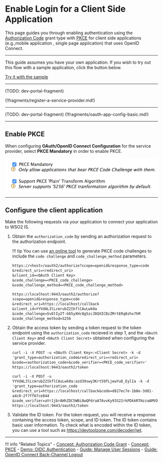 # Enable Login for a Client Side Application

This page guides you through enabling authentication using the [Authorization Code](../../../concepts/authorization/authorization-code-grant) 
grant type with [PKCE](TODO:insert-link-to-concepts) for client side applications (e.g.,mobile application , single page application) that uses OpenID Connect. 

---

This guide assumes you have your own application. If you wish to try out this flow with a sample application, click the button below. 

<a class="samplebtn_a" href="../../../quick-starts/webapp-oidc-sample"   rel="nofollow noopener">Try it with the sample</a>

----
(TODO: dev-portal-fragment)

{!fragments/register-a-service-provider.md!}

----
(TODO: dev-portal-fragment)
{!fragments/oauth-app-config-basic.md!}

----


## Enable PKCE

When configuring **OAuth/OpenID Connect Configuration** for the service provider, select **PKCE Mandatory** in order to enable PKCE. 

![enable-pkce](../../assets/img/guides/enable-pkce.png)

----

## Configure the client application

Make the following requests via your application to connect your application to WSO2 IS. 

1. Obtain the `authorization_code` by sending an authorization request to the authorization endpoint. 

    !!! tip
        You can use [an online tool](https://tonyxu-io.github.io/pkce-generator/) to generate PKCE code challenges to include the `code challenge` and `code_challenge_method` parameters. 

    ```tab="Request Format"
    https://<host>/oauth2/authorize?scope=openid&response_type=code
    &redirect_uri=<redirect_uri>
    &client_id=<OAuth Client Key>
    &code_challenge=<PKCE_code_challenge>
    &code_challenge_method=<PKCE_code_challenge_method>
    ```

    ```tab="Sample Request"
    https://localhost:9443/oauth2/authorize?scope=openid&response_type=code
    &redirect_uri=https://localhost/callback
    &client_id=YYVdAL3lLcmrubZ2IkflCAuLwk0a
    &code_challenge=5vEtIy2T-G65yXHc8g5zcJDQXICBzZMrtERq0zhx7hM
    &code_challenge_method=S256
    ```
    
2. Obtain the access token by sending a token request to the token endpoint using the `authorization_code` recieved in step 1, and the `<OAuth Client Key>` and `<OAuth Client Secret>` obtained when configuring the service provider.


    ```tab="Request Format"
    curl -i -X POST -u <OAuth Client Key>:<Client Secret> -k -d 
    'grant_type=authorization_code&redirect_uri=<redirect_uri>
    &code=<authorization_code>&code_verifier=<PKCE_code_verifier>' 
    https://localhost:9443/oauth2/token
    ```

    ```tab="Sample Request"
    curl -i -X POST -u YYVdAL3lLcmrubZ2IkflCAuLwk0a:azd39swy3Krt59fLjewYuD_EylIa -k -d 
    'grant_type=authorization_code
    &redirect_uri=https://localhost/callback&code=d827ec7e-1b8e-3d81-a4c0-2f7ff67ce844
    &code_verifier=aYr1jbrAHhZDC5WBi8wQPdraATAvvKy93S22rkPDkkRTHzzaAMVOJ5MHgRPgoKf8xDBJPE08'
    https://localhost:9443/oauth2/token
    ```

3. Validate the ID token. For the token request, you will receive a response containing the access token, scope, and ID token. The ID token contains basic user information. To check what is encoded within the ID token, you can use a tool such as <https://devtoolzone.com/decoder/jwt>.

----

!!! info "Related Topics"
    - [Concept: Authorization Code Grant](../../../concepts/authorization/authorization-code-grant)
    - [Concept: PKCE](TODO:insert-link-to-concepts)
    - [Demo: OIDC Authentication](../../../quick-starts/webapp-oidc-sample)
    - [Guide: Manage User Sessions](../session-management-logout)
    - [Guide: OpenID Connect Back-Channel Logout](../oidc-backchannel-logout)


